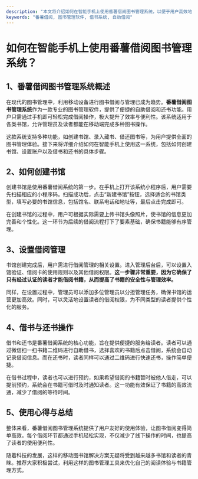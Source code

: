 ```yaml
---
description: "本文将介绍如何在智能手机上使用番薯借阅图书管理系统，以便于用户高效地进行图书管理和借阅操作。"
keywords: "番薯借阅, 图书管理软件, 借书系统, 自助借阅"
---
```

# 如何在智能手机上使用番薯借阅图书管理系统？

## 1、番薯借阅图书管理系统概述

在现代的图书管理中，利用移动设备进行图书借阅与管理已成为趋势。**番薯借阅图书管理系统**作为一款专业的图书管理软件，提供了便捷的自助借阅和还书功能。用户只需通过手机即可轻松完成借阅操作，极大提升了效率与便利性。该系统适用于各类书馆，允许管理员及读者都能在移动端完成多种图书操作。

这款系统支持多种功能，如创建书馆、录入藏书、借还图书等，为用户提供全面的图书管理体验。接下来将详细介绍如何在智能手机上使用这一系统，包括如何创建书馆、设置账户以及借书和还书的具体步骤。

## 2、如何创建书馆

创建书馆是使用番薯借阅系统的第一步。在手机上打开该系统小程序后，用户需要先扫描相应的小程序码。扫描成功后，点击“新建书馆”按钮，选择适合的书馆类型，填写必要的书馆信息，包括馆名、联系电话和地址等，最后点击完成即可。

在创建书馆的过程中，用户可根据实际需要上传书馆头像照片，使书馆的信息更加完善和个性化。这一环节为后续的借阅流程打下了要素基础，确保书籍能够有序管理。

## 3、设置借阅管理

书馆创建完成后，用户需进行借阅管理的相关设置。进入管理后台后，可以设置入馆验证、借阅卡的使用规则以及其他借阅权限。**这一步骤非常重要，因为它确保了只有经过认证的读者才能借阅书籍，从而提高了书籍的安全性与管理效率。**

同样，在设置过程中，管理员可以添加多位管理员以分担管理任务，确保书馆的运营更加高效。同时，可以灵活地设置读者的借阅权限，为不同类型的读者提供个性化的服务。

## 4、借书与还书操作

借书和还书是番薯借阅系统的核心功能，旨在提供便捷的服务给读者。读者可以通过微信扫一扫书籍二维码进行自助借书，选择喜欢的书籍后点击借阅，系统会自动记录借阅信息。而在还书时，读者同样可以通过二维码进行快速还书，操作简单便捷。

在借书过程中，读者也可以进行预约，如果希望借阅的书籍暂时被他人借走，可以提前预约，系统会在书籍可借时及时通知读者。这一功能有效保证了书籍的高效流通，减少了借阅的等待时间。

## 5、使用心得与总结

整体来看，番薯借阅图书管理系统提供了用户友好的使用体验，让图书借阅变得简单高效。每个借阅环节都通过手机轻松实现，不仅减少了线下操作的时间，也提高了读者的使用便利性。

随着科技的发展，这样的移动图书馆解决方案无疑将受到越来越多书馆和读者的青睐。推荐大家积极尝试，利用这样的图书管理工具来优化自己的阅读体验与书籍管理方式。

